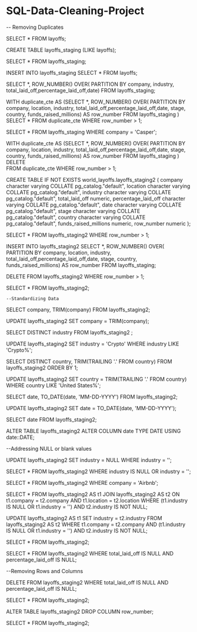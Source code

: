 # SQL-Data-Cleaning-Project

-- Removing Duplicates


SELECT * FROM layoffs;


CREATE TABLE layoffs_staging
(LIKE layoffs);


SELECT * 
FROM layoffs_staging;


INSERT INTO layoffs_staging
SELECT * 
FROM layoffs;


SELECT *,
ROW_NUMBER() OVER(
PARTITION BY company, industry, total_laid_off,percentage_laid_off,date)
FROM layoffs_staging;


WITH duplicate_cte AS
(SELECT *,
ROW_NUMBER() OVER(
PARTITION BY company, location, 
industry, total_laid_off,percentage_laid_off,date, stage, 
country, funds_raised_millions) AS row_number
FROM layoffs_staging
)
SELECT * 
FROM duplicate_cte
WHERE row_number > 1;


SELECT * 
FROM layoffs_staging
WHERE company = 'Casper';



WITH duplicate_cte AS
(SELECT *,
ROW_NUMBER() OVER(
PARTITION BY company, location, 
industry, total_laid_off,percentage_laid_off,date, stage, 
country, funds_raised_millions) 
AS row_number
FROM layoffs_staging
)
DELETE  
FROM duplicate_cte
WHERE row_number > 1;



CREATE TABLE IF NOT EXISTS world_layoffs.layoffs_staging2
(
    company character varying COLLATE pg_catalog."default",
    location character varying COLLATE pg_catalog."default",
    industry character varying COLLATE pg_catalog."default",
    total_laid_off numeric,
    percentage_laid_off character varying COLLATE pg_catalog."default",
    date character varying COLLATE pg_catalog."default",
    stage character varying COLLATE pg_catalog."default",
    country character varying COLLATE pg_catalog."default",
    funds_raised_millions numeric,
	row_number numeric 
);


SELECT * 
FROM layoffs_staging2
	WHERE row_number > 1;

INSERT INTO layoffs_staging2
SELECT *,
ROW_NUMBER() OVER(
PARTITION BY company, location, 
industry, total_laid_off,percentage_laid_off,date, stage, 
country, funds_raised_millions) AS row_number
FROM layoffs_staging;


DELETE
FROM layoffs_staging2
	WHERE row_number > 1;

SELECT *
FROM layoffs_staging2;


	--Standardizing Data 

SELECT company, TRIM(company)
FROM layoffs_staging2;

UPDATE layoffs_staging2
SET company = TRIM(company);

SELECT DISTINCT industry
FROM layoffs_staging2
;


UPDATE layoffs_staging2
SET industry = 'Crypto'
WHERE industry LIKE 'Crypto%';


SELECT DISTINCT country, TRIM(TRAILING '.' FROM country)
FROM layoffs_staging2
ORDER BY 1;

UPDATE layoffs_staging2 
SET country = TRIM(TRAILING '.' FROM country)
WHERE country LIKE 'United States%';


SELECT date,
	TO_DATE(date, 'MM-DD-YYYY')
FROM layoffs_staging2;


UPDATE layoffs_staging2
SET date = TO_DATE(date, 'MM-DD-YYYY');


SELECT date
FROM layoffs_staging2;

ALTER TABLE layoffs_staging2
ALTER COLUMN date TYPE DATE USING date::DATE;


--Addressing NULL or blank values


UPDATE layoffs_staging2
SET industry = NULL
	WHERE industry = '';


SELECT *
FROM layoffs_staging2
WHERE industry IS NULL
OR industry = '';


SELECT *
FROM layoffs_staging2
WHERE company = 'Airbnb';

SELECT * 
FROM layoffs_staging2 AS t1
JOIN layoffs_staging2 AS t2
	ON t1.company = t2.company
	AND t1.location = t2.location 
WHERE (t1.industry IS NULL OR t1.industry = '')
AND t2.industry IS NOT NULL;


UPDATE layoffs_staging2 AS t1
SET industry = t2.industry
FROM layoffs_staging2 AS t2
WHERE t1.company = t2.company
AND (t1.industry IS NULL OR t1.industry = '')
AND t2.industry IS NOT NULL;


SELECT *
FROM layoffs_staging2;


SELECT * 
FROM layoffs_staging2
WHERE total_laid_off IS NULL
AND percentage_laid_off IS NULL;


--Removing Rows and Columns


DELETE 
FROM layoffs_staging2
WHERE total_laid_off IS NULL
AND percentage_laid_off IS NULL;

SELECT * 
FROM layoffs_staging2;


ALTER TABLE layoffs_staging2
DROP COLUMN row_number;


SELECT * 
FROM layoffs_staging2;
